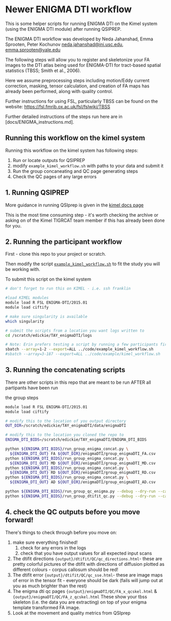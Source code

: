 # Newer ENIGMA DTI workflow

This is some helper scripts for running ENIGMA DTI on the Kimel system (using the ENIGMA DTI module) after running QSIPREP.

The ENIGMA DTI workflow was developed by Neda Jahanshad, Emma Sprooten, Peter Kochunov
neda.jahanshad@ini.usc.edu, emma.sprooten@yale.edu

The following steps will allow you to register and skeletonize your FA images to the DTI atlas being used for ENIGMA-DTI for tract-based spatial statistics (TBSS; Smith et al., 2006).

Here we assume preprocessing steps including motion/Eddy current correction, masking, tensor calculation, and creation of FA maps has already been performed, along with quality control.

Further instructions for using FSL, particularly TBSS can be found on the website: https://fsl.fmrib.ox.ac.uk/fsl/fslwiki/TBSS

Further detailed instructions of the steps run here are in [docs/ENIGMA_instructions.md].

## Running this workflow on the kimel system

Running this workflow on the kimel system has following steps:

1. Run or locate outputs for QSIPREP
2. modify `example_kimel_workflow.sh` with paths to your data and submit it
3. Run the group concaneating and QC page generating steps
4. Check the QC pages of any large errors

## 1. Running QSIPREP

More guidance in running QSIprep is given in the [kimel docs page](http://imaging-genetics.camh.ca/documentation/#/methods/QSIprep_based_DWI_processing)

This is the most time consuming step - it's worth checking the archive or asking on of the Kimel TIGRCAT team member if this has already been done for you. 

## 2. Running the participant workflow

First - clone this repo to your project or scratch.

Then modify the script [`example_kimel_workflow.sh`](example_kimel_workflow.sh) to fit the study you will be working with.

To submit this script on the kimel system

```sh
# don't forget to run this on KIMEL - i.e. ssh franklin 

#load KIMEL modules
module load R FSL ENIGMA-DTI/2015.01
module load ciftify

# make sure singularity is available
which singularity

# submit the scripts from a location you want logs written to
cd /scratch/edickie/TAY_enigmaDTI/logs

# Note: Erin prefers testing a script by running a few participants first (like the two commands seen below)
sbatch --array=1-2 --export=ALL ../code/example_kimel_workflow.sh 
#sbatch --array=3-187 --export=ALL ../code/example/kimel_workflow.sh 
```

## 3. Running the concatenating scripts

There are other scripts in this repo that are meant to be run AFTER all partipants have been run

the group steps

```sh
module load R FSL ENIGMA-DTI/2015.01
module load ciftify

# modify this to the location of you output directory
OUT_DIR=/scratch/edickie/TAY_enigmaDTI/data/enigmaDTI

# modify this to the location you cloned the repo to
ENIGMA_DTI_BIDS=/scratch/edickie/TAY_enigmaDTI/ENIGMA_DTI_BIDS

python ${ENIGMA_DTI_BIDS}/run_group_enigma_concat.py \
  ${ENIGMA_DTI_OUT} FA ${OUT_DIR}/enigmaDTI/group_enigmaDTI_FA.csv
python ${ENIGMA_DTI_BIDS}/run_group_enigma_concat.py \
  ${ENIGMA_DTI_OUT} MD ${OUT_DIR}/enigmaDTI/group_enigmaDTI_MD.csv
python ${ENIGMA_DTI_BIDS}/run_group_enigma_concat.py \
  ${ENIGMA_DTI_OUT} RD ${OUT_DIR}/enigmaDTI/group_enigmaDTI_RD.csv
python ${ENIGMA_DTI_BIDS}/run_group_enigma_concat.py \
  ${ENIGMA_DTI_OUT} AD ${OUT_DIR}/enigmaDTI/group_enigmaDTI_AD.csv

python ${ENIGMA_DTI_BIDS}/run_group_qc_enigma.py --debug --dry-run --calc-all ${OUT_DIR}/enigmaDTI
python ${ENIGMA_DTI_BIDS}/run_group_dtifit_qc.py --debug --dry-run --calc-all ${OUT_DIR}/enigmaDTI
```

## 4. check the QC outputs before you move forward!

There's things to check through before you move on:

1. make sure everything finished!
   1. check for any errors in the logs
   2. check that you have output values for all expected input scans
2. The dtifit directions `{output}/dtifit/QC/qc_directions.html`- these are pretty colorful pictures of the dtifit with directions of diffusion plotted as different colours - corpus callosum should be red!
3. The dtifit error `{output}/dtifit/QC/qc_sse.html`- these are image maps of error in the tensor fit - everyone should be dark (fails will jump out at you as much brighter than the rest)
4. The enigma dti qc pages `{output}/enigmaDTI/QC/FA_x_qcskel.html` & `{output}/enigmaDTI/QC/FA_z_qcskel.html` These show your tbss skeleton (i.e. the data you are extracting) on top of your enigma template transformed FA image.
5. Look at the movement and quality metrics from QSIprep